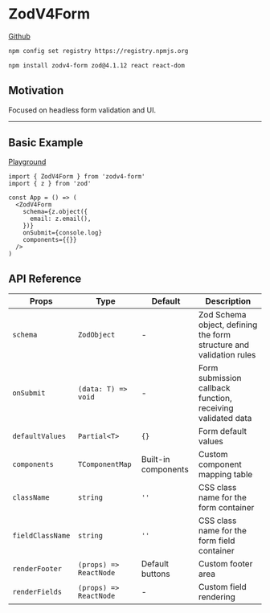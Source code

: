 # ZodV4Form

[Github](https://github.com/marvin-season/zodv4-form)

```bash
npm config set registry https://registry.npmjs.org
```

```bash
npm install zodv4-form zod@4.1.12 react react-dom
```

## Motivation

Focused on headless form validation and UI.

---

## Basic Example

[Playground](https://github.com/marvin-season/zodv4-form/tree/main/playground/index.tsx)

```tsx
import { ZodV4Form } from 'zodv4-form'
import { z } from 'zod'

const App = () => (
  <ZodV4Form
    schema={z.object({
      email: z.email(),
    })}
    onSubmit={console.log}
    components={{}}
  />
)
```

## API Reference

| Props | Type | Default | Description |
| --- | --- | --- | --- |
| `schema` | `ZodObject` | - | Zod Schema object, defining the form structure and validation rules |
| `onSubmit` | `(data: T) => void` | - | Form submission callback function, receiving validated data |
| `defaultValues` | `Partial<T>` | `{}` | Form default values |
| `components` | `TComponentMap` | Built-in components | Custom component mapping table |
| `className` | `string` | `''` | CSS class name for the form container |
| `fieldClassName` | `string` | `''` | CSS class name for the form field container |
| `renderFooter` | `(props) => ReactNode` | Default buttons | Custom footer area |
| `renderFields` | `(props) => ReactNode` | - | Custom field rendering |
